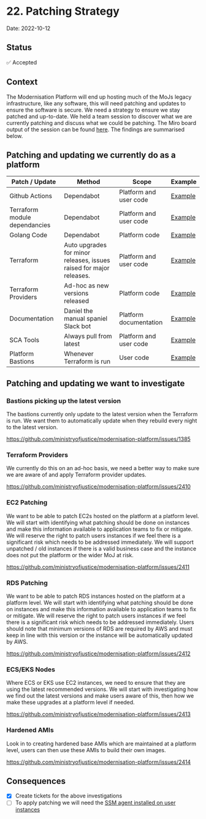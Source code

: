 # 22. Patching Strategy

Date: 2022-10-12

## Status

✅ Accepted

## Context

The Modernisation Platform will end up hosting much of the MoJs legacy infrastructure, like any software, this will need patching and updates to ensure the software is secure. We need a strategy to ensure we stay patched and up-to-date. We held a team session to discover what we are currently patching and discuss what we could be patching. The Miro board output of the session can be found [here](https://miro.com/app/board/uXjVPPdFVPU=/). The findings are summarised below.

## Patching and updating we currently do as a platform

| Patch / Update                | Method                                                              | Scope                  | Example |
| ----------------------------- | ------------------------------------------------------------------- | ---------------------- |---|
| Github Actions                | Dependabot                                                          | Platform and user code |[Example](https://github.com/ministryofjustice/modernisation-platform/blob/main/.github/dependabot.yml#L7)|
| Terraform module dependancies | Dependabot                                                          | Platform and user code |[Example](https://github.com/ministryofjustice/modernisation-platform/blob/main/.github/dependabot.yml#L14)|
| Golang Code                   | Dependabot                                                          | Platform code          |[Example](https://github.com/ministryofjustice/modernisation-platform/blob/main/.github/dependabot.yml#L230)|
| Terraform                     | Auto upgrades for minor releases, issues raised for major releases. | Platform and user code |[Example](https://github.com/ministryofjustice/modernisation-platform/blob/main/terraform/environments/versions.tf#L4)|
| Terraform Providers           | Ad-hoc as new versions released                                     | Platform code          |[Example](https://github.com/ministryofjustice/modernisation-platform/blob/main/terraform/environments/versions.tf#L4)|
| Documentation                 | Daniel the manual spaniel Slack bot                                 | Platform documentation |[Example](https://github.com/ministryofjustice/tech-docs-monitor/blob/main/Rakefile#L9)|
| SCA Tools                     | Always pull from latest                                             | Platform and user code |[Example](https://github.com/ministryofjustice/github-actions/blob/main/terraform-static-analysis/entrypoint.sh#L21)|
| Platform Bastions             | Whenever Terraform is run                                           | User code              |[Example](https://github.com/ministryofjustice/modernisation-platform-terraform-bastion-linux/blob/main/main.tf#L352)|

## Patching and updating we want to investigate

### Bastions picking up the latest version

The bastions currently only update to the latest version when the Terraform is run. We want them to automatically update when they rebuild every night to the latest version.

https://github.com/ministryofjustice/modernisation-platform/issues/1385

### Terraform Providers

We currently do this on an ad-hoc basis, we need a better way to make sure we are aware of and apply Terraform provider updates.

https://github.com/ministryofjustice/modernisation-platform/issues/2410

### EC2 Patching

We want to be able to patch EC2s hosted on the platform at a platform level. We will start with identifying what patching should be done on instances and make this information available to application teams to fix or mitigate. We will reserve the right to patch users instances if we feel there is a significant risk which needs to be addressed immediately. We will support unpatched / old instances if there is a valid business case and the instance does not put the platform or the wider MoJ at risk.

https://github.com/ministryofjustice/modernisation-platform/issues/2411

### RDS Patching

We want to be able to patch RDS instances hosted on the platform at a platform level. We will start with identifying what patching should be done on instances and make this information available to application teams to fix or mitigate. We will reserve the right to patch users instances if we feel there is a significant risk which needs to be addressed immediately. Users should note that minimum versions of RDS are required by AWS and must keep in line with this version or the instance will be automatically updated by AWS.

https://github.com/ministryofjustice/modernisation-platform/issues/2412

### ECS/EKS Nodes

Where ECS or EKS use EC2 instances, we need to ensure that they are using the latest recommended versions. We will start with investigating how we find out the latest versions and make users aware of this, then how we make these upgrades at a platform level if needed.

https://github.com/ministryofjustice/modernisation-platform/issues/2413

### Hardened AMIs

Look in to creating hardened base AMIs which are maintained at a platform level, users can then use these AMIs to build their own images.

https://github.com/ministryofjustice/modernisation-platform/issues/2414

## Consequences

- [x] Create tickets for the above investigations
- [ ] To apply patching we will need the [SSM agent installed on user instances](https://github.com/ministryofjustice/modernisation-platform/issues/2415)
